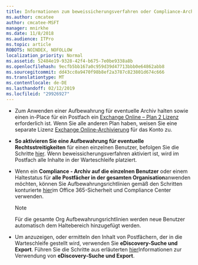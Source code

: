 ```yaml
---
title: Informationen zum beweissicherungsverfahren oder Compliance-Archiv
ms.author: cmcatee
author: cmcatee-MSFT
manager: mnirkhe
ms.date: 11/8/2018
ms.audience: ITPro
ms.topic: article
ROBOTS: NOINDEX, NOFOLLOW
localization_priority: Normal
ms.assetid: 52484e19-9328-42f4-b675-7e0be9338a8b
ms.openlocfilehash: 9ecfb5bb167a0c959d39d47713bbb0e64862abb8
ms.sourcegitcommit: dd43cc0a9470f98b8ef2a3787c823801d674c666
ms.translationtype: MT
ms.contentlocale: de-DE
ms.lasthandoff: 02/12/2019
ms.locfileid: "29926927"
---
```

- Zum Anwenden einer Aufbewahrung für eventuelle Archiv halten sowie einen in-Place für ein Postfach ein [Exchange Online – Plan 2 Lizenz](https://docs.microsoft.com/office365/servicedescriptions/office-365-platform-service-description/office-365-plan-options) erforderlich ist. Wenn Sie alle anderen Plan haben, weisen Sie eine separate Lizenz [Exchange Online-Archivierung](https://docs.microsoft.com/office365/servicedescriptions/exchange-online-archiving-service-description/exchange-online-archiving-service-description) für das Konto zu. 
    
- **So aktivieren Sie eine Aufbewahrung für eventuelle Rechtsstreitigkeiten** für einen einzelnen Benutzer, befolgen Sie die Schritte [hier](https://docs.microsoft.com/office365/SecurityCompliance/place-a-mailbox-on-litigation-hold). Wenn beweissicherungsverfahren aktiviert ist, wird im Postfach alle Inhalte in der Warteschleife platziert.
    
- Wenn ein **Compliance - Archiv auf die einzelnen Benutzer** oder einem Haltestatus für **alle Postfächer in der gesamten Organisation**anwenden möchten, können Sie Aufbewahrungsrichtlinien gemäß den Schritten konturierte [hier](https://docs.microsoft.com/Office365/securitycompliance/retention-policies )im Office 365-Sicherheit und Compliance Center verwenden.
    
    > [!NOTE]
    > Für die gesamte Org Aufbewahrungsrichtlinien werden neue Benutzer automatisch dem Haltebereich hinzugefügt werden. 
  
- Um anzuzeigen, oder ermitteln den Inhalt von Postfächern, der in die Warteschleife gestellt wird, verwenden Sie **eDiscovery-Suche und Export**. Führen Sie die Schritte aus erläuterten [hier](https://docs.microsoft.com/office365/securitycompliance/export-search-results)Informationen zur Verwendung von **eDiscovery-Suche und Export**.
    

